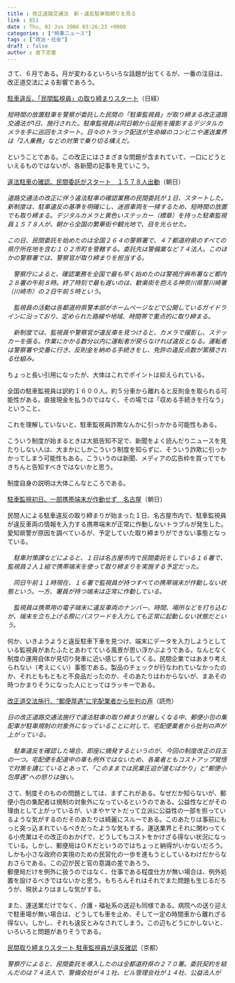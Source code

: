 ```yaml
---
title : 改正道路交通法　新・違反駐車取締りを見る
link : 851
date : Thu, 01 Jun 2006 03:26:23 +0000
categories : ["時事ニュース"]
tags : ["政治・社会"]
draft : false
author : 倉下忠憲
---
```


さて、６月である。月が変わるといろいろな話題が出てくるが、一番の注目は、改正道交法による影響であろう。<BR><BR><A HREF="http://www.nikkei.co.jp/news/main/20060601AT1G0100K01062006.html" TARGET="_blank">駐車違反、「民間監視員」の取り締まりスタート</A>（日経） <BR><BR><I>短時間の放置駐車を警察が委託した民間の「駐車監視員」が取り締まる改正道路交通法が1日、施行された。駐車監視員は同日朝から証拠を撮影するデジタルカメラを手に巡回をスタート。日々のトラック配送が生命線のコンビニや運送業界は「2人乗務」などの対策で乗り切る構えだ。 </I><BR><BR>ということである。この改正にはさまざまな問題が含まれていて、一口にどうといえるものではないが、各新聞の記事を見ていこう。<BR><BR><A HREF="http://www.asahi.com/national/update/0601/TKY200606010080.html" TARGET="_blank">違法駐車の確認、民間委託がスタート　１５７８人出動</A>（朝日）<BR><BR><I>道路交通法の改正に伴う違法駐車の確認業務の民間委託が１日、スタートした。新制度は、駐車違反の基準を明確にし、迷惑車両を一掃するため、短時間の放置でも取り締まる。デジタルカメラと黄色いステッカー（標章）を持った駐車監視員１５７８人が、朝から全国の繁華街や観光地で、目を光らせた。<BR><BR>この日、民間委託を始めたのは全国２６４の警察署で、４７都道府県のすべての県庁所在地を含む１０２市町を管轄する。委託先は警備業など７４法人。このほかの警察署では、警察官が取り締まりを担当する。 <BR><BR>　警察庁によると、確認業務を全国で最も早く始めたのは警視庁麻布署など都内２８署の午前８時。終了時刻で最も遅いのは、歓楽街を抱える神奈川県警川崎署（川崎市）の２日午前５時という。 <BR><BR>　監視員の活動は各都道府県警本部がホームページなどで公開しているガイドラインに沿っており、定められた路線や地域、時間帯で重点的に取り締まる。 <BR><BR>　新制度では、監視員や警察官が違反車を見つけると、カメラで撮影し、ステッカーを張る。作業にかかる数分以内に運転者が戻らなければ違反となる。運転者は警察署や交番に行き、反則金を納める手続きをし、免許の違反点数が累積される仕組み。</I><BR><BR>ちょっと長い引用になったが、大体はこれでポイントは抑えられている。<BR><BR>全国の駐車監視員は訳約１６００人。約５分車から離れると反則金を取られる可能性がある。直接現金を払うのではなく、その場では「収める手続きを行なう」ということ。<BR><BR>これを理解していないと、駐車監視員詐欺なんかに引っかかる可能性もある。<BR><BR>こういう制度が始まるときは大抵告知不足で、新聞をよく読んだりニュースを見たりしない人は、大まかにしかこういう制度を知らずに、そういう詐欺に引っかかってしまう可能性もある。こういうのは新聞、メディアの広告枠を買ってでもきちんと告知すべきではないかと思う。<BR><BR>制度自身の説明は大体こんなところである。<BR><BR><A HREF="http://www.asahi.com/national/update/0601/TKY200606010112.html" TARGET="_blank">駐車監視初日、一部携帯端末が作動せず　名古屋</A>（朝日）<BR><BR>民間人による駐車違反の取り締まりが始まった１日、名古屋市内で、駐車監視員が違反車両の情報を入力する携帯端末が正常に作動しないトラブルが発生した。愛知県警が原因を調べているが、予定していた取り締まりができない事態となっている。 <BR><BR>　<I>駐車対策課などによると、１日は名古屋市内で民間委託をしている１６署で、監視員２人１組で携帯端末を使って取り締まりを実施する予定だった。 <BR><BR>　同日午前１１時現在、１６署で監視員が持つすべての携帯端末が作動しない状態という。一方、署員が持つ端末は正常に作動している。 <BR><BR>　監視員は携帯用の電子端末に違反車両のナンバー、時間、場所などを打ち込むが、端末を立ち上げる際にパスワードを入力しても正常に起動しない状態だという。</I><BR><BR>何か、いきようようと違反駐車下車を見つけ、端末にデータを入力しようとしている監視員があたふたとあわてている風景が思い浮かぶようである。なんとなく制度の運用自体が見切り発車に近い感じすらしてくる。民間企業ではあまり考えられない（考えにくい）事態である。製品のチェックが行なわれていなかったのか、それとももともと不良品だったのか、そのあたりはわからないが、まあその時つかまりそうになった人にとってはラッキーである。<BR><BR><A HREF="http://www.yomiuri.co.jp/national/news/20060601ic01.htm" TARGET="_blank">改正道交法施行、“郵便厚遇”に宅配業者から批判の声</A>（読売）<BR><BR><I>日の改正道路交通法施行で違法駐車の取り締まりが厳しくなる中、郵便小包の集配車が駐車規制の対象外になっていることに対して、宅配便業者から批判の声が上がっている。<BR><BR>　駐車違反を確認した場合、即座に摘発するというのが、今回の制度改正の目玉の一つ。宅配便を配達中の車も例外ではないため、各業者ともコストアップ覚悟で対策を講じているとあって、「このままでは民業圧迫が進むばかり」と“郵便小包厚遇”への怒りは強い。</I><BR><BR>さて、制度そのものの問題としては、まずこれがある。なぜだか知らないが、郵便小包の集配者は規制の対象外になっているというのである。公益性などがその理由として上がっているが、いまやヤマトだって立派に公益性の一部を担っているような気がするのだそのあたりは綺麗にスルーである。このあたりは事前にもっと突っ込まれているべきだったような気もする。運送業界とそれに関わってくる小売業はその改正のおかげで、どうしてもコストをかけざる得ない状況になっている。しかし、郵便局はＯＫだというのではちょっと納得がいかないだろう。しかも小さな政府の実現のための民営化の一歩を進もうとしているわけだからなおさらである。この辺が民と官の意識の差であろう。<BR>郵便局だけを例外に扱うのではなく、仕事である程度仕方が無い場合は、例外処置を設けるべきではないかと思う。もちろんそれはそれでまた問題も生じるだろうが、現状よりはましな気がする。<BR><BR>また、運送業だけでなく、介護・福祉系の送迎も同様である。病院への送り迎えで駐車場が無い場合は、どうしても車を止め、そして一定の時間車から離れざる得ない。しかし、それも違反とみなされてしまう。この辺もどうにかしないと、いろいろと問題がありそうである。<BR><BR><A HREF="http://www.kyoto-np.co.jp/article.php?mid=P2006060100107&genre=C4&area=Z10" TARGET="_blank">民間取り締まりスタート 駐車監視員が違反確認</A>（京都） <BR><BR><I>警察庁によると、民間委託を導入したのは全都道府県の２７０署。委託契約を結んだのは７４法人で、警備会社が４１社、ビル管理会社が１４社、公益法人が
